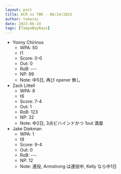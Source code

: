 ```yaml
---
layout: post
title: KCR vs TBR - 06/24/2023
author: tomarai
date: 2023-06-24
tags: [TampaBayRays]
---
```


* Yonny Chirinos
	- WPA: 50
	- t1
	- Score: 0-0
	- Out: 0
	- RoB: ---
	- NP: 99
	- Note: 中5日, 再び opener 無し
* Zack Littell
	- WPA: 8
	- t6
	- Score: 7-4
	- Out: 1
	- RoB: 123
	- NP: 32
	- Note: 中2日, 3点ビハインドかつ 1out 満塁
* Jake Diekman
	- WPA: 1
	- t9
	- Score: 9-4
	- Out: 0
	- RoB: ---
	- NP: 12
	- Note: 連投, Armstrong は連投中, Kelly なら中1日


